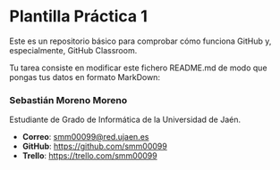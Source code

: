 # Plantilla Práctica 1
Este es un repositorio básico para comprobar cómo funciona GitHub y, especialmente, GitHub Classroom.

Tu tarea consiste en modificar este fichero README.md de modo que pongas tus datos en formato MarkDown:

### Sebastián Moreno Moreno

Estudiante de Grado de Informática de la Universidad de Jaén.
* **Correo**: smm00099@red.ujaen.es
* **GitHub**: https://github.com/smm00099
* **Trello**: https://trello.com/smm00099
